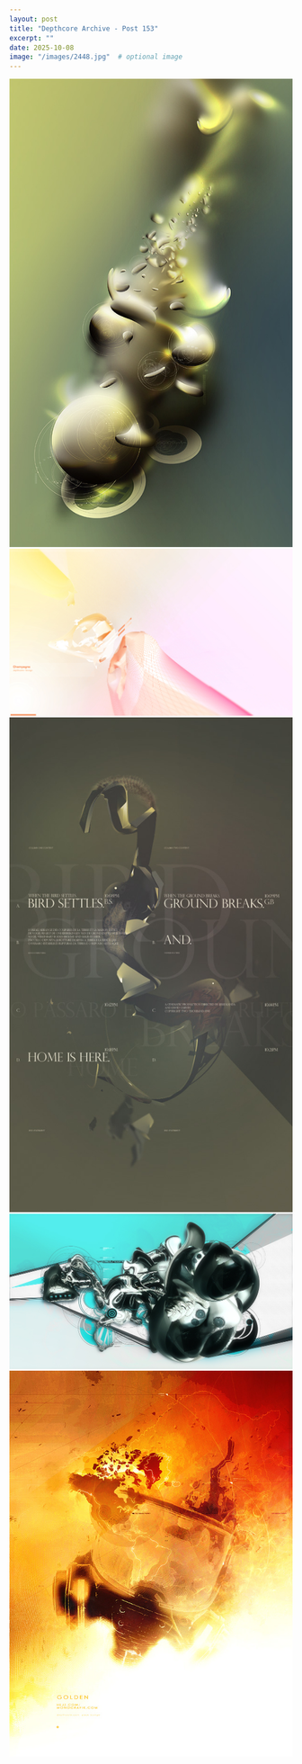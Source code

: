 ```yaml
---
layout: post
title: "Depthcore Archive - Post 153"
excerpt: ""
date: 2025-10-08
image: "/images/2448.jpg"  # optional image
---
```


<img src="/images/2448.jpg">
<img src="/images/2449.jpg" alt="2449.jpg"/>
<img src="/images/2451.jpg" alt="2451.jpg"/>
<img src="/images/2454.jpg" alt="2454.jpg"/>
<img src="/images/2459.jpg" alt="2459.jpg"/>
